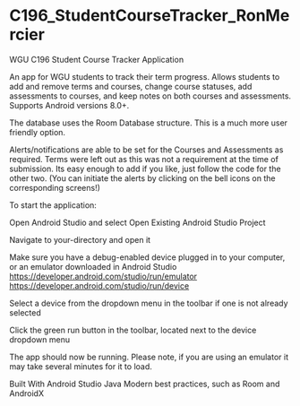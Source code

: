 # C196_StudentCourseTracker_RonMercier
WGU C196 Student Course Tracker Application

An app for WGU students to track their term progress. Allows students to add and remove terms 
and courses, change course statuses, add assessments to courses, and keep notes on both courses 
and assessments. Supports Android versions 8.0+.

The database uses the Room Database structure. This is a much more user friendly option.

Alerts/notifications are able to be set for the Courses and Assessments as required. 
Terms were left out as this was not a requirement at the time of submission. 
Its easy enough to add if you like, just follow the code for the other two.
(You can initiate the alerts by clicking on the bell icons on the corresponding screens!)

To start the application:

Open Android Studio and select Open Existing Android Studio Project

Navigate to your-directory and open it

Make sure you have a debug-enabled device plugged in to your computer, or an emulator 
downloaded in Android Studio
https://developer.android.com/studio/run/emulator
https://developer.android.com/studio/run/device

Select a device from the dropdown menu in the toolbar if one is not already selected

Click the green run button in the toolbar, located next to the device dropdown menu



The app should now be running. Please note, if you are using an emulator it may take 
several minutes for it to load.

Built With
Android Studio
Java
Modern best practices, such as Room and AndroidX